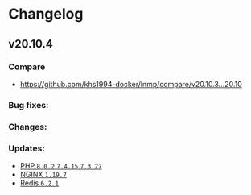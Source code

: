# Changelog

## v20.10.4

### Compare

* https://github.com/khs1994-docker/lnmp/compare/v20.10.3...20.10

### Bug fixes:

### Changes:

### Updates:

* [PHP `8.0.2` `7.4.15` `7.3.27`](https://www.php.net/ChangeLog-8.php#8.0.2)
* [NGINX `1.19.7`](https://nginx.org/en/CHANGES)
* [Redis `6.2.1`](https://raw.githubusercontent.com/redis/redis/6.2/00-RELEASENOTES)
